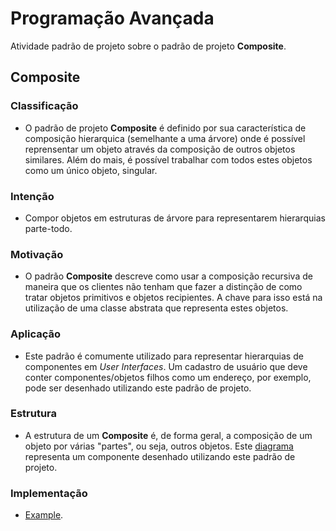 # Programação Avançada

Atividade padrão de projeto sobre o padrão de projeto **Composite**.

## Composite

### Classificação

- O padrão de projeto **Composite** é definido por sua característica de composição hierarquica (semelhante a uma árvore) onde é possível reprensentar um objeto através da composição de outros objetos similares. Além do mais, é possível trabalhar com todos estes objetos como um único objeto, singular.

### Intenção

- Compor objetos em estruturas de árvore para representarem hierarquias parte-todo.

### Motivação

- O padrão **Composite** descreve como usar a composição recursiva de maneira que os clientes não tenham que fazer a distinção de como tratar objetos primitivos e objetos recipientes. A chave para isso está na utilização de uma classe abstrata que representa estes objetos.

### Aplicação

- Este padrão é comumente utilizado para representar hierarquias de componentes em *User Interfaces*. Um cadastro de usuário que deve conter componentes/objetos filhos como um endereço, por exemplo, pode ser desenhado utilizando este padrão de projeto.

### Estrutura

- A estrutura de um **Composite** é, de forma geral, a composição de um objeto por várias "partes", ou seja, outros objetos. Este [diagrama](https://sparxsystems.com/images/screenshots/uml2_tutorial/CP01.GIF) representa um componente desenhado utilizando este padrão de projeto.

### Implementação

- [Example](https://github.com/igorgodoy/cco-programacao-avancada-composite/tree/master/example).
